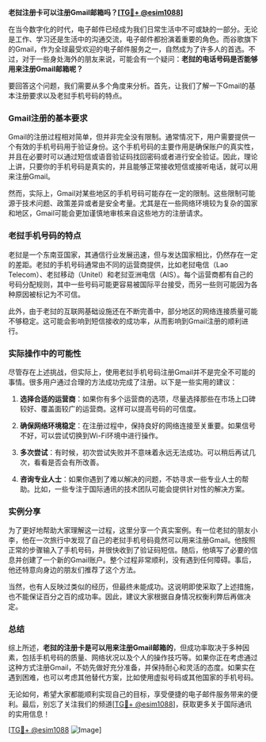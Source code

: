 **老挝注册卡可以注册Gmail邮箱吗？[[TG💪+ @esim1088](https://t.me/s/esim1088)]**

在当今数字化的时代，电子邮件已经成为我们日常生活中不可或缺的一部分。无论是工作、学习还是生活中的沟通交流，电子邮件都扮演着重要的角色。而谷歌旗下的Gmail，作为全球最受欢迎的电子邮件服务之一，自然成为了许多人的首选。不过，对于一些身处海外的朋友来说，可能会有一个疑问：**老挝的电话号码是否能够用来注册Gmail邮箱呢？**

要回答这个问题，我们需要从多个角度来分析。首先，让我们了解一下Gmail的基本注册要求以及老挝手机号码的特点。

### Gmail注册的基本要求

Gmail的注册过程相对简单，但并非完全没有限制。通常情况下，用户需要提供一个有效的手机号码用于验证身份。这个手机号码的主要作用是确保账户的真实性，并且在必要时可以通过短信或语音验证码找回密码或者进行安全验证。因此，理论上讲，只要你的手机号码是真实的，并且能够正常接收短信或接听电话，就可以用来注册Gmail。

然而，实际上，Gmail对某些地区的手机号码可能存在一定的限制。这些限制可能源于技术问题、政策差异或者是安全考量。尤其是在一些网络环境较为复杂的国家和地区，Gmail可能会更加谨慎地审核来自这些地方的注册请求。

### 老挝手机号码的特点

老挝是一个东南亚国家，其通信行业发展迅速，但与发达国家相比，仍然存在一定的差距。老挝的手机号码通常由不同的运营商提供，比如老挝电信（Lao Telecom）、老挝移动（Unitel）和老挝亚洲电信（AIS）。每个运营商都有自己的号码分配规则，其中一些号码可能更容易被国际平台接受，而另一些则可能因为各种原因被标记为不可信。

此外，由于老挝的互联网基础设施还在不断完善中，部分地区的网络连接质量可能不够稳定。这可能会影响到短信接收的成功率，从而影响到Gmail注册的顺利进行。

### 实际操作中的可能性

尽管存在上述挑战，但实际上，使用老挝手机号码注册Gmail并不是完全不可能的事情。很多用户通过合理的方法成功完成了注册。以下是一些实用的建议：

1. **选择合适的运营商**：如果你有多个运营商的选项，尽量选择那些在市场上口碑较好、覆盖面较广的运营商。这样可以提高号码的可信度。
   
2. **确保网络环境稳定**：在注册过程中，保持良好的网络连接至关重要。如果信号不好，可以尝试切换到Wi-Fi环境中进行操作。

3. **多次尝试**：有时候，初次尝试失败并不意味着永远无法成功。可以稍后再试几次，看看是否会有所改善。

4. **咨询专业人士**：如果你遇到了难以解决的问题，不妨寻求一些专业人士的帮助。比如，一些专注于国际通讯的技术团队可能会提供针对性的解决方案。

### 实例分享

为了更好地帮助大家理解这一过程，这里分享一个真实案例。有一位老挝的朋友小李，他在一次旅行中发现了自己的老挝手机号码竟然可以用来注册Gmail。他按照正常的步骤输入了手机号码，并很快收到了验证码短信。随后，他填写了必要的信息并创建了一个新的Gmail账户。整个过程非常顺利，没有遇到任何障碍。事后，他还特意向身边的朋友们推荐了这个方法。

当然，也有人反映过类似的经历，但最终未能成功。这说明即使采取了上述措施，也不能保证百分之百的成功率。因此，建议大家根据自身情况权衡利弊后再做决定。

### 总结

综上所述，**老挝的注册卡是可以用来注册Gmail邮箱的**，但成功率取决于多种因素，包括手机号码的质量、网络状况以及个人的操作技巧等。如果你正在考虑通过这种方式注册Gmail，不妨先做好充分准备，并保持耐心和灵活的态度。如果实在遇到困难，也可以考虑其他替代方案，比如使用虚拟号码或其他国家的手机号码。

无论如何，希望大家都能顺利实现自己的目标，享受便捷的电子邮件服务带来的便利。最后，别忘了关注我们的频道[[TG💪+ @esim1088](https://t.me/s/esim1088)]，获取更多关于国际通讯的实用信息！

[[TG💪+ @esim1088](https://t.me/s/esim1088) ![Image](https://i.postimg.cc/4NQfJmqS/Snipaste-2025-05-13-00-14-12.png)]